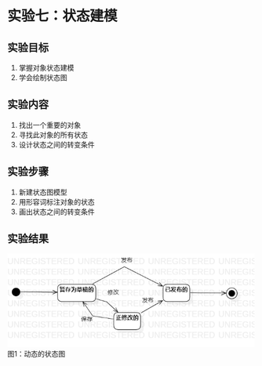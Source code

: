 # 实验七：状态建模

 ## 实验目标

1. 掌握对象状态建模
2. 学会绘制状态图

 ## 实验内容

1. 找出一个重要的对象
2. 寻找此对象的所有状态
3. 设计状态之间的转变条件

 ## 实验步骤

1. 新建状态图模型
2. 用形容词标注对象的状态
3. 画出状态之间的转变条件

 ## 实验结果

 ![动态的状态图](./lab7-动态的状态图.png)
图1：动态的状态图
